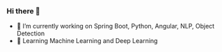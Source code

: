 ### Hi there 👋

- 🔭 I’m currently working on Spring Boot, Python, Angular, NLP, Object Detection
- 🌱 Learning Machine Learning and Deep Learning

<!--
**Rupyes/Rupyes** is a ✨ _special_ ✨ repository because its `README.md` (this file) appears on your GitHub profile.

Here are some ideas to get you started:


- 👯 I’m looking to collaborate on ...
- 🤔 I’m looking for help with ...
- 💬 Ask me about ...
- 📫 How to reach me: ...
- 😄 Pronouns: ...
- ⚡ Fun fact: ...
-->
